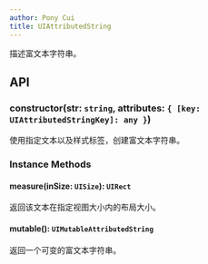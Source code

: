```yaml
---
author: Pony Cui
title: UIAttributedString
---
```


描述富文本字符串。

## API

### constructor(str: `string`, attributes: `{ [key: UIAttributedStringKey]: any }`)
使用指定文本以及样式标签，创建富文本字符串。

### Instance Methods

#### measure(inSize: `UISize`): `UIRect`
返回该文本在指定视图大小内的布局大小。

#### mutable(): `UIMutableAttributedString`
返回一个可变的富文本字符串。